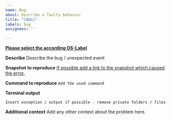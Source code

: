 ```yaml
---
name: Bug
about: Describe a faulty behavior
title: "[BUG]"
labels: bug
assignees: ''

---
```


<ins><b>Please select the according OS-Label</b></ins>

**Describe**
Describe the bug / unexpected event

**Snapshot to reproduce**
<a href="https://example.com">If possible add a link to the snapshot which caused the error.</a>

**Command to reproduce**
`Add the used command`

**Terminal output**
```
Insert exception / output if possible - remove private folders / files
```

**Additional context**
Add any other context about the problem here.
